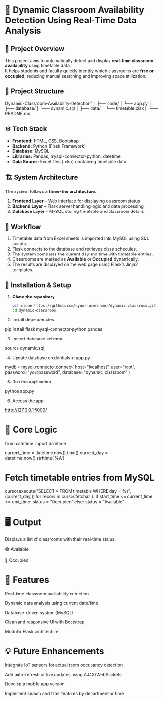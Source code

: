 # 🧠 Dynamic Classroom Availability Detection Using Real-Time Data Analysis

## 📘 Project Overview
This project aims to automatically detect and display **real-time classroom availability** using timetable data.  
It helps students and faculty quickly identify which classrooms are **free or occupied**, reducing manual searching and improving space utilization.

## 📁 Project Structure
Dynamic-Classroom-Availability-Detection/
│
├── code/
│   └── app.py
│
├── database/
│   └── dynamic.sql
│
├── data/
│   └── timetable.xlsx
│
└── README.md



## ⚙️ Tech Stack
- **Frontend:** HTML, CSS, Bootstrap  
- **Backend:** Python (Flask Framework)  
- **Database:** MySQL  
- **Libraries:** Pandas, mysql-connector-python, datetime  
- **Data Source:** Excel files (.xlsx) containing timetable data  



## 🏗️ System Architecture
The system follows a **three-tier architecture**:
1. **Frontend Layer** – Web interface for displaying classroom status  
2. **Backend Layer** – Flask server handling logic and data processing  
3. **Database Layer** – MySQL storing timetable and classroom details  



## 🔄 Workflow
1. Timetable data from Excel sheets is imported into MySQL using SQL scripts.  
2. Flask connects to the database and retrieves class schedules.  
3. The system compares the current day and time with timetable entries.  
4. Classrooms are marked as **Available** or **Occupied** dynamically.  
5. The results are displayed on the web page using Flask’s Jinja2 templates.


## 🧰 Installation & Setup
1. **Clone the repository**
   ```bash
   git clone https://github.com/<your-username>/dynamic-classroom.git
   cd dynamic-classroom

2. Install dependencies

pip install flask mysql-connector-python pandas


3. Import database schema

source dynamic.sql;


4. Update database credentials in app.py

mydb = mysql.connector.connect(
    host="localhost",
    user="root",
    password="yourpassword",
    database="dynamic_classroom"
)

5. Run the application

python app.py

6. Access the app

http://127.0.0.1:5000/


# 🧩 Core Logic

from datetime import datetime

current_time = datetime.now().time()
current_day = datetime.now().strftime('%A')

# Fetch timetable entries from MySQL
cursor.execute("SELECT * FROM timetable WHERE day = %s", (current_day,))
for record in cursor.fetchall():
    if start_time <= current_time <= end_time:
        status = "Occupied"
    else:
        status = "Available"


# 🖥️ Output

Displays a list of classrooms with their real-time status:

🟢 Available

🔴 Occupied


# 🚀 Features

Real-time classroom availability detection

Dynamic data analysis using current date/time

Database-driven system (MySQL)

Clean and responsive UI with Bootstrap

Modular Flask architecture


# 💡 Future Enhancements

Integrate IoT sensors for actual room occupancy detection

Add auto-refresh or live updates using AJAX/WebSockets

Develop a mobile app version

Implement search and filter features by department or time
